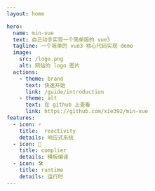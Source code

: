 ```yaml
---
layout: home

hero:
  name: min-vue
  text: 自己动手实现一个简单版的 vue3
  tagline: 一个简单的 vue3 核心代码实现 demo
  image:
    src: /logo.png
    alt: 网站的 logo 图片
  actions:
    - theme: brand
      text: 快速开始
      link: /guide/introduction
    - theme: alt
      text: 在 github 上查看
      link: https://github.com/xie392/min-vue
features:
  - icon: ⚡️
    title:  reactivity
    details: 响应式系统
  - icon: 🖖
    title: complier
    details: 模板编译
  - icon: 🛠️
    title: runtime
    details: 运行时
---
```


